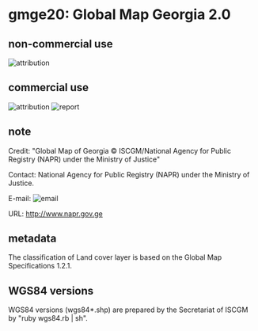 # gmge20: Global Map Georgia 2.0
## non-commercial use
![attribution](https://globalmaps.github.io/globalmaps/attribution.png)
## commercial use
![attribution](https://globalmaps.github.io/globalmaps/attribution.png)  ![report](https://globalmaps.github.io/globalmaps/report.png)

## note
Credit: "Global Map of Georgia © ISCGM/National Agency for Public Registry (NAPR) under the Ministry of Justice"

Contact: National Agency for Public Registry (NAPR) under the Ministry of Justice. 

E-mail: ![email](https://www.iscgm.org/gmd/images/email/georgia.png)

URL: http://www.napr.gov.ge

## metadata
The classification of Land cover layer is based on the Global Map Specifications 1.2.1. 

## WGS84 versions
WGS84 versions (wgs84*.shp) are prepared by the Secretariat of ISCGM by "ruby wgs84.rb | sh".

